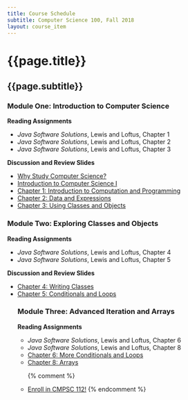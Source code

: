 ```yaml
---
title: Course Schedule
subtitle: Computer Science 100, Fall 2018
layout: course_item
---
```


# {{page.title}}
## {{page.subtitle}}

### Module One: Introduction to Computer Science

**Reading Assignments**

- <em>Java Software Solutions</em>, Lewis and Loftus, Chapter 1
- <em>Java Software Solutions</em>, Lewis and Loftus, Chapter 2
- <em>Java Software Solutions</em>, Lewis and Loftus, Chapter 3

**Discussion and Review Slides**

<ul>

<li> <a target="_blank" rel="noopener" href="{{site.baseurl}}teaching/cs100F2018/provide/slides/cs100_whystudycomputerscience.html">Why Study Computer Science?</a>

<li> <a target="_blank" rel="noopener" href="{{site.baseurl}}teaching/cs100F2018/provide/slides/cs100_introduction.html">Introduction to Computer Science I</a>

<li> <a target="_blank" rel="noopener" href="{{site.baseurl}}teaching/cs100F2018/provide/slides/cs100_chapter1.html">Chapter 1: Introduction to Computation and Programming</a>

<li> <a target="_blank" rel="noopener" href ="{{site.baseurl}}teaching/cs100F2018/provide/slides/cs100_chapter2.html">Chapter 2: Data and Expressions</a>

<li> <a target="_blank" rel="noopener" href ="{{site.baseurl}}teaching/cs100F2018/provide/slides/cs100_chapter3.html">Chapter 3: Using Classes and Objects</a>

</ul>

### Module Two: Exploring Classes and Objects

**Reading Assignments**

- <em>Java Software Solutions</em>, Lewis and Loftus, Chapter 4
- <em>Java Software Solutions</em>, Lewis and Loftus, Chapter 5

**Discussion and Review Slides**

<ul>

<li> <a target="_blank" rel="noopener" href ="{{site.baseurl}}teaching/cs100F2018/provide/slides/cs100_chapter4.html">Chapter 4: Writing Classes</a>
<li> <a target="_blank" rel="noopener" href ="{{site.baseurl}}teaching/cs100F2018/provide/slides/cs100_chapter5.html">Chapter 5: Conditionals and Loops</a>

### Module Three: Advanced Iteration and Arrays

**Reading Assignments**

- <em>Java Software Solutions</em>, Lewis and Loftus, Chapter 6
- <em>Java Software Solutions</em>, Lewis and Loftus, Chapter 8

<ul>

<li> <a target="_blank" rel="noopener" href ="{{site.baseurl}}teaching/cs100F2018/provide/slides/cs100_chapter6.html">Chapter 6: More Conditionals and Loops</a>
<li> <a target="_blank" rel="noopener" href ="{{site.baseurl}}teaching/cs100F2018/provide/slides/cs100_chapter8.html">Chapter 8: Arrays</a>

  {% comment %} <li> <a target="_blank" rel="noopener" rel="noopener" rel="noopener" rel="noopener" rel="noopener" rel="noopener" rel="noopener" rel="noopener" rel="noopener" rel="noopener" rel="noopener" rel="noopener" href ="{{site.baseurl}}teaching/cs111F2017/provide/slides/cs111_advertise112.html">Enroll in CMPSC 112!</a> {% endcomment %}

</ul>

</ul>
